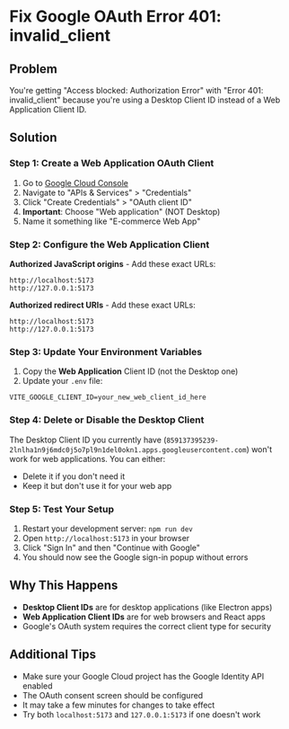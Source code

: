 # Fix Google OAuth Error 401: invalid_client

## Problem
You're getting "Access blocked: Authorization Error" with "Error 401: invalid_client" because you're using a Desktop Client ID instead of a Web Application Client ID.

## Solution

### Step 1: Create a Web Application OAuth Client

1. Go to [Google Cloud Console](https://console.cloud.google.com/)
2. Navigate to "APIs & Services" > "Credentials"
3. Click "Create Credentials" > "OAuth client ID"
4. **Important**: Choose "Web application" (NOT Desktop)
5. Name it something like "E-commerce Web App"

### Step 2: Configure the Web Application Client

**Authorized JavaScript origins** - Add these exact URLs:
```
http://localhost:5173
http://127.0.0.1:5173
```

**Authorized redirect URIs** - Add these exact URLs:
```
http://localhost:5173
http://127.0.0.1:5173
```

### Step 3: Update Your Environment Variables

1. Copy the **Web Application** Client ID (not the Desktop one)
2. Update your `.env` file:
```
VITE_GOOGLE_CLIENT_ID=your_new_web_client_id_here
```

### Step 4: Delete or Disable the Desktop Client

The Desktop Client ID you currently have (`859137395239-2lnlha1n9j6mdc0j5o7pl9n1del0okn1.apps.googleusercontent.com`) won't work for web applications. You can either:
- Delete it if you don't need it
- Keep it but don't use it for your web app

### Step 5: Test Your Setup

1. Restart your development server: `npm run dev`
2. Open `http://localhost:5173` in your browser
3. Click "Sign In" and then "Continue with Google"
4. You should now see the Google sign-in popup without errors

## Why This Happens

- **Desktop Client IDs** are for desktop applications (like Electron apps)
- **Web Application Client IDs** are for web browsers and React apps
- Google's OAuth system requires the correct client type for security

## Additional Tips

- Make sure your Google Cloud project has the Google Identity API enabled
- The OAuth consent screen should be configured
- It may take a few minutes for changes to take effect
- Try both `localhost:5173` and `127.0.0.1:5173` if one doesn't work
